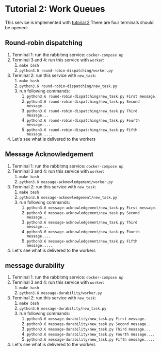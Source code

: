 # Tutorial 2: Work Queues

This service is implemented with [tutorial 2](https://www.rabbitmq.com/tutorials/tutorial-two-python.html)
There are four terminals should be opened:

## Round-robin dispatching

1. Terminal 1: run the rabbitmq service: `docker-compose up`
2. Terminal 3 and 4: run this service with `worker`:
   1. `make bash`
   2. `python3.6 round-robin-dispatching/worker.py`
3. Terminal 2: run this service with `new_task`:
   1. `make bash`
   2. `python3.6 round-robin-dispatching/new_task.py`
   3. run following commands:
      1. `python3.6 round-robin-dispatching/new_task.py First message.`
      2. `python3.6 round-robin-dispatching/new_task.py Second message..`
      3. `python3.6 round-robin-dispatching/new_task.py Third message...`
      4. `python3.6 round-robin-dispatching/new_task.py Fourth message....`
      5. `python3.6 round-robin-dispatching/new_task.py Fifth message.....`
4. Let's see what is delivered to the workers

## Message Acknowledgement

1. Terminal 1: run the rabbitmq service: `docker-compose up`
2. Terminal 3 and 4: run this service with `worker`:
   1. `make bash`
   2. `python3.6 message-acknowledgement/worker.py`
3. Terminal 2: run this service with `new_task`:
   1. `make bash`
   2. `python3.6 message-acknowledgement/new_task.py`
   3. run following commands:
      1. `python3.6 message-acknowledgement/new_task.py First message.`
      2. `python3.6 message-acknowledgement/new_task.py Second message..`
      3. `python3.6 message-acknowledgement/new_task.py Third message...`
      4. `python3.6 message-acknowledgement/new_task.py Fourth message....`
      5. `python3.6 message-acknowledgement/new_task.py Fifth message.....`
4. Let's see what is delivered to the workers

## message durability

1. Terminal 1: run the rabbitmq service: `docker-compose up`
2. Terminal 3 and 4: run this service with `worker`:
   1. `make bash`
   2. `python3.6 message-durability/worker.py`
3. Terminal 2: run this service with `new_task`:
   1. `make bash`
   2. `python3.6 message-durability/new_task.py`
   3. run following commands:
      1. `python3.6 message-durability/new_task.py First message.`
      2. `python3.6 message-durability/new_task.py Second message..`
      3. `python3.6 message-durability/new_task.py Third message...`
      4. `python3.6 message-durability/new_task.py Fourth message....`
      5. `python3.6 message-durability/new_task.py Fifth message.....`
4. Let's see what is delivered to the workers
